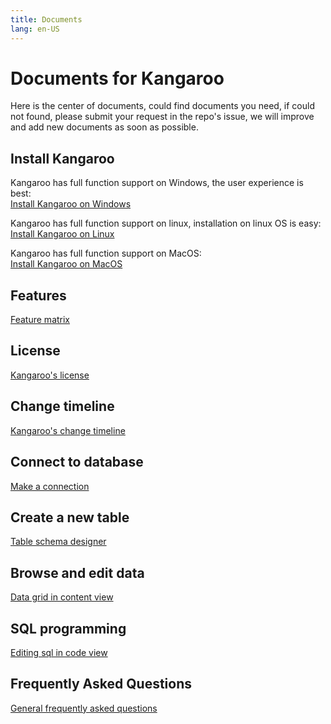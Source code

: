 ```yaml
---
title: Documents
lang: en-US
---
```


# Documents for Kangaroo
Here is the center of documents, could find documents you need, if could not found, please submit your request in the repo's issue, we will improve and add new documents as soon as possible. 

## Install Kangaroo
Kangaroo has full function support on Windows, the user experience is best:<br/>
[Install Kangaroo on Windows](install-windows.md)

Kangaroo has full function support on linux, installation on linux OS is easy:<br/>
[Install Kangaroo on Linux](install-linux.md)

Kangaroo has full function support on MacOS:<br/>
[Install Kangaroo on MacOS](install-macos.md)

## Features
[Feature matrix](feature-matrix.md)

## License
[Kangaroo's license](license.md)

## Change timeline
[Kangaroo's change timeline](changelog.md)

## Connect to database
[Make a connection](connection.md)

## Create a new table
[Table schema designer](schema.md)

## Browse and edit data
[Data grid in content view](datagrid.md)

## SQL programming
[Editing sql in code view](editor.md)

## Frequently Asked Questions
[General frequently asked questions](faq.md)

<Vssue :issue-id="2" :title="$title" />
